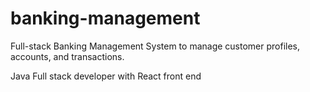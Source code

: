 # banking-management
Full-stack Banking Management System to manage customer profiles, accounts, and transactions.

Java Full stack developer with React front end
